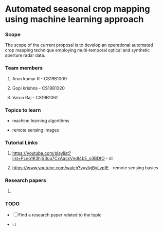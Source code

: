 # Automated seasonal crop mapping using machine learning approach

### Scope

The scope of the current proposal is to develop an operational automated crop mapping technique employing multi-temporal optical and synthetic aperture radar data.

### Team members

1. Arun kumar R - CS19B1009

2. Gopi krishna - CS19B1020

3. Varun Raj - CS19B1061

### Topics to learn

- machine learning algorithms

- remote sensing images

### Tutorial Links

1. https://youtube.com/playlist?list=PLeo1K3hjS3uu7CxAacxVndI4bE_o3BDtO - dl

2. https://www.youtube.com/watch?v=ylvjByLvpfE - remote sensing basics

### Research papers

1. 

### TODO

- [ ] Find a research paper related to the topic

- [ ] 
